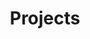 ---
# file: !my-blog.md
layout: list
title: Projects
slug: projects
menu: true
permalink: /projects/
order: 4
sitemap: false
description: >
    진행하고 있는 프로젝트에 관련된 게시물이 업로드 됩니다.  

    1. [자율주행을 위한 Digital-Twin]   

    2. [GAN을 이용한 위성지도 생성]  

    3. [알파프로젝트 - 선박 분류]   

    4. [위성 사진 Segmentation]  

# accent_color: rgb(38,139,210)
# accent_image:
#   background: rgb(32,32,32)
#   overlay:    false
---